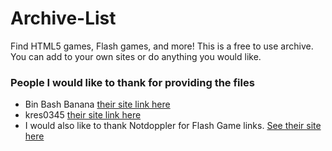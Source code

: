 # Archive-List
Find HTML5 games, Flash games, and more! 
This is a free to use archive. You can add to your own sites or do anything you would like. 

### People I would like to thank for providing the files
- Bin Bash Banana [their site link here](https://github.com/BinBashBanana)
- kres0345 [their site link here](https://github.com/kres0345)
- I would also like to thank Notdoppler for Flash Game links. [See their site here](https://www.notdoppler.com)
